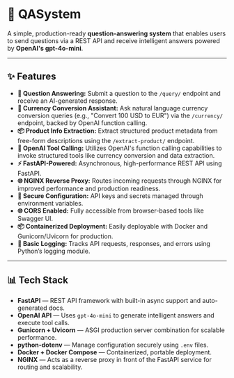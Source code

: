 # 🤖 QASystem

A simple, production-ready **question-answering system** that enables users to send questions via a REST API and receive intelligent answers powered by **OpenAI's gpt-4o-mini**.

---

## ✨ Features

- **🧠 Question Answering:** Submit a question to the `/query/` endpoint and receive an AI-generated response.
- **💱 Currency Conversion Assistant:** Ask natural language currency conversion queries (e.g., "Convert 100 USD to EUR") via the `/currency/` endpoint, backed by OpenAI function calling.
- **📦 Product Info Extraction:** Extract structured product metadata from free-form descriptions using the `/extract-product/` endpoint.
- **🧩 OpenAI Tool Calling:** Utilizes OpenAI's function calling capabilities to invoke structured tools like currency conversion and data extraction.
- **⚡ FastAPI-Powered:** Asynchronous, high-performance REST API using FastAPI.
- **🌐 NGINX Reverse Proxy:** Routes incoming requests through NGINX for improved performance and production readiness.
- **🔐 Secure Configuration:** API keys and secrets managed through environment variables.
- **🌐 CORS Enabled:** Fully accessible from browser-based tools like Swagger UI.
- **📦 Containerized Deployment:** Easily deployable with Docker and Gunicorn/Uvicorn for production.
- **📝 Basic Logging:** Tracks API requests, responses, and errors using Python’s logging module.

---

## 📊 Tech Stack

* **FastAPI** — REST API framework with built-in async support and auto-generated docs.
* **OpenAI API** — Uses `gpt-4o-mini` to generate intelligent answers and execute tool calls.
* **Gunicorn + Uvicorn** — ASGI production server combination for scalable performance.
* **python-dotenv** — Manage configuration securely using `.env` files.
* **Docker + Docker Compose** — Containerized, portable deployment.
* **NGINX** — Acts as a reverse proxy in front of the FastAPI service for routing and scalability.
